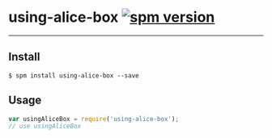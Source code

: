 # using-alice-box [![spm version](http://spmjs.io/badge/using-alice-box)](http://spmjs.io/package/using-alice-box)

---



## Install

```
$ spm install using-alice-box --save
```

## Usage

```js
var usingAliceBox = require('using-alice-box');
// use usingAliceBox
```
